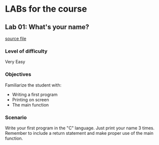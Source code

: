 # LABs for the course

## Lab 01: What's your name?

[source file](src/labs/l01_whats_your_name.c)

### Level of difficulty

Very Easy

### Objectives

Familiarize the student with:

- Writing a first program
- Printing on screen
- The main function

### Scenario

Write your first program in the "C" language. Just print your name 3 times. Remember to
include a return statement and make proper use of the main function.
